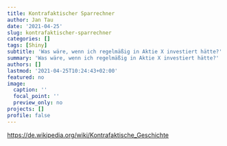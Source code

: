 ```yaml
---
title: Kontrafaktischer Sparrechner
author: Jan Tau
date: '2021-04-25'
slug: kontrafaktischer-sparrechner
categories: []
tags: [Shiny]
subtitle: 'Was wäre, wenn ich regelmäßig in Aktie X investiert hätte?'
summary: 'Was wäre, wenn ich regelmäßig in Aktie X investiert hätte?'
authors: []
lastmod: '2021-04-25T10:24:43+02:00'
featured: no
image:
  caption: ''
  focal_point: ''
  preview_only: no
projects: []
profile: false
---
```




https://de.wikipedia.org/wiki/Kontrafaktische_Geschichte